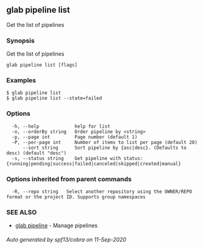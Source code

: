 ## glab pipeline list

Get the list of pipelines

### Synopsis

Get the list of pipelines

```
glab pipeline list [flags]
```

### Examples

```
$ glab pipeline list
$ glab pipeline list --state=failed

```

### Options

```
  -h, --help             help for list
  -o, --orderBy string   Order pipeline by <string>
  -p, --page int         Page number (default 1)
  -P, --per-page int     Number of items to list per page (default 20)
      --sort string      Sort pipeline by {asc|desc}. (Defaults to desc) (default "desc")
  -s, --status string    Get pipeline with status: {running|pending|success|failed|canceled|skipped|created|manual}
```

### Options inherited from parent commands

```
  -R, --repo string   Select another repository using the OWNER/REPO format or the project ID. Supports group namespaces
```

### SEE ALSO

* [glab pipeline](glab_pipeline.md)	 - Manage pipelines

###### Auto generated by spf13/cobra on 11-Sep-2020
